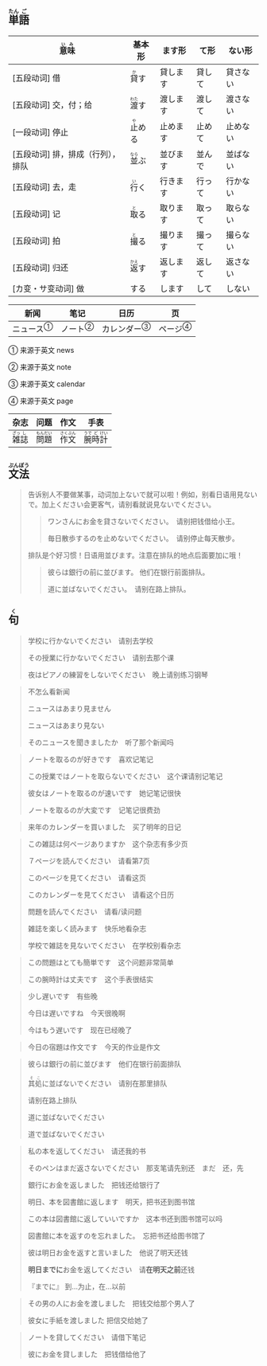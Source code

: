 ## <ruby>単<rt>たん</rt>語<rt>ご</rt></ruby>

| <ruby>意<rt>い</rt>味<rt>み</rt></ruby> | 基本形                         | ます形   | て形   | ない形   |
| --------------------------------------- | ------------------------------ | -------- | ------ | -------- |
| [五段动词] 借                           | <ruby>貸<rt>か</rt>す</ruby>   | 貸します | 貸して | 貸さない |
| [五段动词] 交，付；给                   | <ruby>渡<rt>わた</rt>す</ruby> | 渡します | 渡して | 渡さない |
| [一段动词] 停止                         | <ruby>止<rt>や</rt>める</ruby> | 止めます | 止めて | 止めない |
| [五段动词] 排，排成（行列），排队       | <ruby>並<rt>なら</rt>ぶ</ruby> | 並びます | 並んで | 並ばない |
| [五段动词] 去，走                       | <ruby>行<rt>い</rt>く</ruby>   | 行きます | 行って | 行かない |
| [五段动词] 记                           | <ruby>取<rt>と</rt>る</ruby>   | 取ります | 取って | 取らない |
| [五段动词] 拍                           | <ruby>撮<rt>と</rt>る</ruby>   | 撮ります | 撮って | 撮らない |
| [五段动词] 归还                         | <ruby>返<rt>かえ</rt>す</ruby> | 返します | 返して | 返さない |
| [カ变・サ变动词] 做                     | する                           | します   | して   | しない   |

| 新闻                        | 笔记                      | 日历                          | 页                        |
| --------------------------- | ------------------------- | ----------------------------- | ------------------------- |
| <a>ニュース</a><sup>①</sup> | <a>ノート</a><sup>②</sup> | <a>カレンダー</a><sup>③</sup> | <a>ページ</a><sup>④</sup> |

① 来源于英文 news

② 来源于英文 note

③ 来源于英文 calendar

④ 来源于英文 page

| 杂志                                      | 问题                                        | 作文                                        | 手表                                                     |
| ----------------------------------------- | ------------------------------------------- | ------------------------------------------- | -------------------------------------------------------- |
| <ruby>雑<rt>ざっ</rt>誌<rt>し</rt></ruby> | <ruby>問<rt>もん</rt>題<rt>だい</rt></ruby> | <ruby>作<rt>さく</rt>文<rt>ぶん</rt></ruby> | <ruby>腕<rt>うで</rt>時<rt>ど</rt>計<rt>けい</rt></ruby> |



## <ruby>文<rt>ぶん</rt>法<rt>ぽう</rt></ruby>

> 告诉别人不要做某事，动词加上ないで就可以啦！例如，别看日语用見ないで。加上ください会更客气，请别看就说見ないでください。
>
> > ワンさんにお金を貸さないでください。　请别把钱借给小王。
> >
> > 毎日散歩するのを止めないでください。　请别停止每天散步。
>
> 
>
> 排队是个好习惯！日语用並びます。注意在排队的地点后面要加に哦！
>
> > 彼らは銀行の前に並びます。	他们在银行前面排队。
> >
> > 道に並ばないでください。　请别在路上排队。



## <ruby>句<rt>く</rt></ruby>

> 学校に行かないでください　请别去学校
>
> その授業に行かないでください　请别去那个课
>
> 夜はピアノの練習をしないでください　晚上请别练习钢琴
>

> 不怎么看新闻
>
> ニュースはあまり見ません
>
> ニュースはあまり見ない
>
> そのニュースを聞きましたか　听了那个新闻吗

> ノートを取るのが好きです　喜欢记笔记
>
> この授業ではノートを取らないでください　这个课请别记笔记
>
> 彼女はノートを取るのが速いです　她记笔记很快
>
> ノートを取るのが大変です　记笔记很费劲

> 来年のカレンダーを買いました　买了明年的日记
>

> この雑誌は何ページありますか　这个杂志有多少页
>
> ７ページを読んでください　请看第7页
>
> このページを見てください　请看这页
>
> このカレンダーを見てください　请看这个日历
>
> 問題を読んでください　请看/读问题
>
> 雑誌を楽しく読みます　快乐地看杂志
>
> 学校で雑誌を見ないでください　在学校别看杂志

> この問題はとても簡単です　这个问题非常简单
>
> この腕時計は丈夫です　这个手表很结实
>

> 少し遅いです　有些晚
>
> 今日は遅いですね　今天很晚啊
>
> 今はもう遅いです　现在已经晚了

> 今日の宿題は作文です　今天的作业是作文
>

> 彼らは銀行の前に並びます　他们在银行前面排队
>
> <ruby>其処<rt>そこ</rt></ruby>に並ばないでください　请别在那里排队
>
> 请别在路上排队
>
> 道に並ばないでください
>
> 道で並ばないでください

> 私の本を返してください　请还我的书
>
> そのペンはまだ返さないでください　那支笔请先别还　まだ　还，先
>
> 銀行にお金を返しました　把钱还给银行了
>
> 明日、本を図書館に返します　明天，把书还到图书馆
>
> この本は図書館に返していいですか　这本书还到图书馆可以吗
>
> 図書館に本を返すのを忘れました。　忘把书还给图书馆了
>
> 彼は明日お金を返すと言いました　他说了明天还钱
>
> **明日までに**お金を返してください　请**在明天之前**还钱
>
> 『までに』 到…为止，在…以前

> その男の人にお金を渡しました　把钱交给那个男人了
>
> 彼女に手紙を渡しました	把信交给她了

> ノートを貸してください　请借下笔记
>
> 彼にお金を貸しました　把钱借给他了
>

